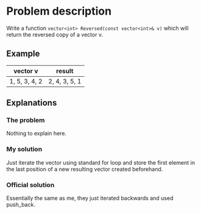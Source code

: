 # Problem description

Write a function `vector<int> Reversed(const vector<int>& v)` which will return the reversed copy of a vector v.

## Example

| **vector v**  | **result**    |
|---------------|---------------|
| 1, 5, 3, 4, 2 | 2, 4, 3, 5, 1 |

## Explanations

### The problem

Nothing to explain here.

### My solution

Just iterate the vector using standard for loop and store the first element in the last position of a new resulting vector created
beforehand.

### Official solution

Essentially the same as me, they just iterated backwards and used push_back.
